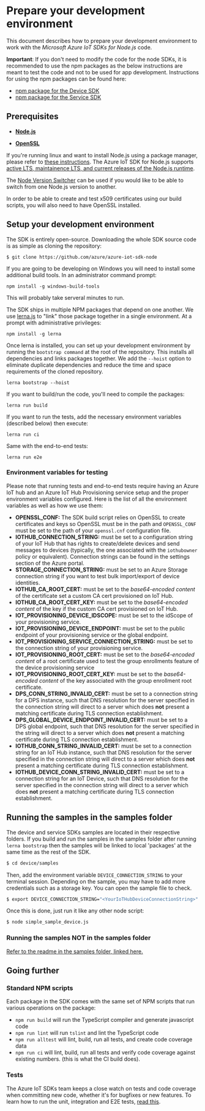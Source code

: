 # Prepare your development environment

This document describes how to prepare your development environment to work with the *Microsoft Azure IoT SDKs for Node.js* code.

**Important**: If you don't need to modify the code for the node SDKs, it is recommended to use the npm packages as the below instructions are meant to test the code and not to be used for app development.
Instructions for using the npm packages can be found here:
   * [npm package for the Device SDK](../device/core/readme.md)
   * [npm package for the Service SDK](../service/readme.md)

## Prerequisites

- [**Node.js**][node-download]

- [**OpenSSL**][openssl]


If you're running linux and want to install Node.js using a package manager, please refer to [these instructions][node-linux]. The Azure IoT SDK for Node.js supports [active LTS, maintainence LTS, and current releases of the Node.js runtime](https://nodejs.dev/en/about/releases/).

The [Node Version Switcher][nvs] can be used if you would like to be able to switch from one Node.js version to another.

In order to be able to create and test x509 certificates using our build scripts, you will also need to have OpenSSL installed.

<a name="devenv"/>

## Setup your development environment

The SDK is entirely open-source. Downloading the whole SDK source code is as simple as cloning the repository:

```
$ git clone https://github.com/azure/azure-iot-sdk-node
```

If you are going to be developing on Windows you will need to install some additional build tools.  In an administrator command prompt:

```
npm install -g windows-build-tools
```

This will probably take serveral minutes to run.

The SDK ships in multiple NPM packages that depend on one another. We use [lerna.js](https://lernajs.io) to "link" those package together in a single environment. At a prompt with administrative privileges:

```
npm install -g lerna
```

Once lerna is installed, you can set up your development environment by running the `bootstrap command` at the root of the repository. This installs all dependencies and links packages together. We add the `--hoist` option to eliminate duplicate dependencies and reduce the time and space requirements of the cloned repository.

```
lerna bootstrap --hoist
```

If you want to build/run the code, you'll need to compile the packages:

```
lerna run build
```

If you want to run the tests, add the necessary environment variables (described below) then execute:

```
lerna run ci
```

Same with the end-to-end tests:

```
lerna run e2e
```

### Environment variables for testing

Please note that running tests and end-to-end tests require having an Azure IoT hub and an Azure IoT Hub Provisioning service setup and the proper environment variables configured. Here is the list of all the environment variables as well as how we use them:

- **OPENSSL_CONF:** The SDK build script relies on OpenSSL to create certificates and keys so OpenSSL must be in the path and `OPENSSL_CONF` must be set to the path of your `openssl.cnf` configuration file.
- **IOTHUB_CONNECTION_STRING:** must be set to a configuration string of your IoT Hub that has rights to create/delete devices and send messages to devices (typically, the one associated with the `iothubowner` policy or equivalent). Connection strings can be found in the settings section of the Azure portal.
- **STORAGE_CONNECTION_STRING:** must be set to an Azure Storage connection string if you want to test bulk import/export of device identities.
- **IOTHUB_CA_ROOT_CERT:** must be set to the *base64-encoded content* of the certificate set a custom CA cert provisioned on IoT Hub.
- **IOTHUB_CA_ROOT_CERT_KEY:** must be set to the *base64-encoded content* of the key if the custom CA cert provisioned on IoT Hub.
- **IOT_PROVISIONING_DEVICE_IDSCOPE:** must be set to the idScope of your provisioning service.
- **IOT_PROVISIONING_DEVICE_ENDPOINT:** must be set to the public endpoint of your provisioning service or the global endpoint.
- **IOT_PROVISIONING_SERVICE_CONNECTION_STRING:** must be set to the connection string of your provisioning service.
- **IOT_PROVISIONING_ROOT_CERT:** must be set to the *base64-encoded content* of a root certificate used to test the group enrollments feature of the device provisioning service
- **IOT_PROVISIONING_ROOT_CERT_KEY:** must be set to the *base64-encoded content* of the key associated with the group enrollment root certificate.
- **DPS_CONN_STRING_INVALID_CERT:** must be set to a connection string for a DPS instance, such that DNS resolution for the server specified in the connection string will direct to a server which does **not** present a matching certificate during TLS connection establishment.
- **DPS_GLOBAL_DEVICE_ENDPOINT_INVALID_CERT:** must be set to a DPS global endpoint, such that DNS resolution for the server specified in the string will direct to a server which does **not** present a matching certificate during TLS connection establishment.
- **IOTHUB_CONN_STRING_INVALID_CERT:** must be set to a connection string for an IoT Hub instance, such that DNS resolution for the server specified in the connection string will direct to a server which does **not** present a matching certificate during TLS connection establishment.
- **IOTHUB_DEVICE_CONN_STRING_INVALID_CERT:** must be set to a connection string for an IoT Device, such that DNS resolution for the server specified in the connection string will direct to a server which does **not** present a matching certificate during TLS connection establishment.


## Running the samples in the samples folder

The device and service SDKs samples are located in their respective folders. If you build and run the samples in the samples folder after running `lerna bootstrap` then the samples will be linked to local 'packages' at the same time as the rest of the SDK.

```bash
$ cd device/samples
```

Then, add the environment variable `DEVICE_CONNECTION_STRING` to your terminal session. Depending on the sample, you may have to add more credentials such as a storage key. You can open the sample file to check.

```bash
$ export DEVICE_CONNECTION_STRING="<YourIoTHubDeviceConnectionString>"
```

Once this is done, just run it like any other node script:

```bash
$ node simple_sample_device.js
```

### Running the samples NOT in the samples folder

[Refer to the readme in the samples folder, linked here.][samples-readme]

## Going further

### Standard NPM scripts

Each package in the SDK comes with the same set of NPM scripts that run various operations on the package:
* `npm run build` will run the TypeScript compiler and generate javascript code
* `npm run lint` will run `tslint` and lint the TypeScript code
* `npm run alltest` will lint, build, run all tests, and create code coverage data
* `npm run ci` will lint, build, run all tests and verify code coverage against existing numbers. (this is what the CI build does).

### Tests

The Azure IoT SDKs team keeps a close watch on tests and code coverage when committing new code, whether it's for bugfixes or new features.
To learn how to run the unit, integration and E2E tests, [read this](./node-tests.md).

[node-download]: https://nodejs.org/en/download/
[node-linux]: https://nodejs.org/en/download/package-manager/
[nvs]: https://github.com/jasongin/nvs
[openssl]: https://www.openssl.org/
[samples-readme]: ../device/samples/readme.md
